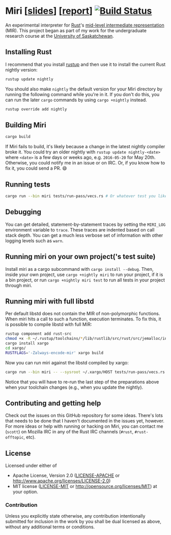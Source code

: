 # Miri [[slides](https://solson.me/miri-slides.pdf)] [[report](https://solson.me/miri-report.pdf)] [![Build Status](https://travis-ci.org/solson/miri.svg?branch=master)](https://travis-ci.org/solson/miri)


An experimental interpreter for [Rust][rust]'s [mid-level intermediate
representation][mir] (MIR). This project began as part of my work for the
undergraduate research course at the [University of Saskatchewan][usask].

## Installing Rust

I recommend that you install [rustup][rustup] and then use it to install the
current Rust nightly version:

```sh
rustup update nightly
```

You should also make `nightly` the default version for your Miri directory by
running the following command while you're in it. If you don't do this, you can
run the later `cargo` commands by using `cargo +nightly` instead.

```sh
rustup override add nightly
```

## Building Miri

```sh
cargo build
```

If Miri fails to build, it's likely because a change in the latest nightly
compiler broke it. You could try an older nightly with `rustup update
nightly-<date>` where `<date>` is a few days or weeks ago, e.g. `2016-05-20` for
May 20th. Otherwise, you could notify me in an issue or on IRC. Or, if you know
how to fix it, you could send a PR. :smile:

## Running tests

```sh
cargo run --bin miri tests/run-pass/vecs.rs # Or whatever test you like.
```

## Debugging

You can get detailed, statement-by-statement traces by setting the `MIRI_LOG`
environment variable to `trace`. These traces are indented based on call stack
depth. You can get a much less verbose set of information with other logging
levels such as `warn`.

## Running miri on your own project('s test suite)

Install miri as a cargo subcommand with `cargo install --debug`.
Then, inside your own project, use `cargo +nightly miri` to run your project, if it is
a bin project, or run `cargo +nightly miri test` to run all tests in your project
through miri.

## Running miri with full libstd

Per default libstd does not contain the MIR of non-polymorphic functions.  When
miri hits a call to such a function, execution terminates.  To fix this, it is
possible to compile libstd with full MIR:

```sh
rustup component add rust-src
chmod +x -R ~/.rustup/toolchains/*/lib/rustlib/src/rust/src/jemalloc/include/jemalloc/
cargo install xargo
cd xargo/
RUSTFLAGS='-Zalways-encode-mir' xargo build
```

Now you can run miri against the libstd compiled by xargo:

```sh
cargo run --bin miri -- --sysroot ~/.xargo/HOST tests/run-pass/vecs.rs
```

Notice that you will have to re-run the last step of the preparations above when
your toolchain changes (e.g., when you update the nightly).

## Contributing and getting help

Check out the issues on this GitHub repository for some ideas. There's lots that
needs to be done that I haven't documented in the issues yet, however. For more
ideas or help with running or hacking on Miri, you can contact me (`scott`) on
Mozilla IRC in any of the Rust IRC channels (`#rust`, `#rust-offtopic`, etc).

## License

Licensed under either of
  * Apache License, Version 2.0 ([LICENSE-APACHE](LICENSE-APACHE) or
    http://www.apache.org/licenses/LICENSE-2.0)
  * MIT license ([LICENSE-MIT](LICENSE-MIT) or
    http://opensource.org/licenses/MIT) at your option.

### Contribution

Unless you explicitly state otherwise, any contribution intentionally submitted
for inclusion in the work by you shall be dual licensed as above, without any
additional terms or conditions.

[rust]: https://www.rust-lang.org/
[mir]: https://github.com/rust-lang/rfcs/blob/master/text/1211-mir.md
[usask]: https://www.usask.ca/
[rustup]: https://www.rustup.rs
